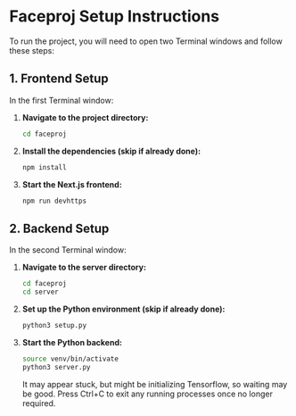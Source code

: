 # Faceproj Setup Instructions

To run the project, you will need to open two Terminal windows and follow these steps:

## 1. Frontend Setup

In the first Terminal window:

1. **Navigate to the project directory:**
    ```bash
    cd faceproj
    ```

2. **Install the dependencies (skip if already done):**
    ```bash
    npm install
    ```

3. **Start the Next.js frontend:**
    ```bash
    npm run devhttps
    ```

## 2. Backend Setup

In the second Terminal window:

1. **Navigate to the server directory:**
    ```bash
    cd faceproj
    cd server
    ```

2. **Set up the Python environment (skip if already done):**
    ```bash
    python3 setup.py
    ```

3. **Start the Python backend:**
    ```bash
    source venv/bin/activate
    python3 server.py
    ```

    It may appear stuck, but might be initializing Tensorflow, so waiting may be good. Press Ctrl+C to exit any running processes once no longer required.